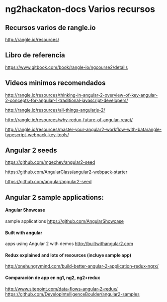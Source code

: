 # ng2hackaton-docs Varios recursos 

## Recursos varios de rangle.io
http://rangle.io/resources/

## Libro de referencia
https://www.gitbook.com/book/rangle-io/ngcourse2/details


## Videos minimos recomendados

http://rangle.io/resources/thinking-in-angular-2-overview-of-key-angular-2-concepts-for-angular-1-traditional-javascript-developers/

http://rangle.io/resources/all-things-angularjs-2/

http://rangle.io/resources/why-redux-future-of-angular-react/

http://rangle.io/resources/master-your-angular2-workflow-with-batarangle-typescript-webpack-key-tools/

## Angular 2 seeds

https://github.com/mgechev/angular2-seed

https://github.com/AngularClass/angular2-webpack-starter

https://github.com/angular/angular2-seed

## Angular 2 sample applications:

#### Angular Showcase

sample applications
https://github.com/AngularShowcase

#### Built with angular

apps using Angular 2 with demos
http://builtwithangular2.com

#### Redux explained and lots of resources (incluye sample app)
http://onehungrymind.com/build-better-angular-2-application-redux-ngrx/

#### Comparación de app en ng1, ng2, ng2+redux
http://www.sitepoint.com/data-flows-angular-2-redux/
https://github.com/DevelopIntelligenceBoulder/angular2-samples
